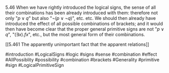 5.46 When we have rightly introduced the logical signs, the sense of all their combinations has been already introduced with them: therefore not only "$p \lor q$" but also "$¬(p \lor ¬ q)$", etc. etc. We should then already have introduced the effect of all possible combinations of brackets; and it would then have become clear that the proper general primitive signs are not "$p \lor q$", "$(\exists x).fx$", etc., but the most general form of their combinations.

[[5.461 The apparently unimportant fact that the apparent relations]]

#introduction #LogicalSigns #logic #signs #sense #combination #effect #AllPossiblity #possibility #combination #brackets #Generality #primitive #sign #LogicalPrimitiveSign 